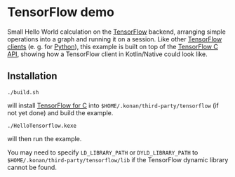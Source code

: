 # TensorFlow demo

Small Hello World calculation on the [TensorFlow](https://www.tensorflow.org/) backend, 
arranging simple operations into a graph and running it on a session.
Like other [TensorFlow clients](https://www.tensorflow.org/extend/language_bindings) 
(e. g. for [Python](https://github.com/tensorflow/tensorflow/tree/master/tensorflow/python/client)), 
this example is built on top of the 
[TensorFlow C API](https://github.com/tensorflow/tensorflow/blob/r1.1/tensorflow/c/c_api.h), 
showing how a TensorFlow client in Kotlin/Native could look like.

## Installation

    ./build.sh

will install [TensorFlow for C](https://www.tensorflow.org/versions/r1.1/install/install_c) into
`$HOME/.konan/third-party/tensorflow` (if not yet done) and build the example.

    ./HelloTensorflow.kexe

will then run the example.

You may need to specify `LD_LIBRARY_PATH` or `DYLD_LIBRARY_PATH` to `$HOME/.konan/third-party/tensorflow/lib`
if the TensorFlow dynamic library cannot be found.